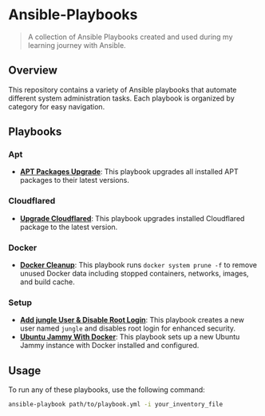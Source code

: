 # Ansible-Playbooks

> A collection of Ansible Playbooks created and used during my learning journey with Ansible.

## Overview

This repository contains a variety of Ansible playbooks that automate different system administration tasks. Each playbook is organized by category for easy navigation.

## Playbooks

### Apt

- **[APT Packages Upgrade](apt/upgrade.yml)**: This playbook upgrades all installed APT packages to their latest versions.

### Cloudflared

- **[Upgrade Cloudflared](cloudflared/upgrade.yml)**: This playbook upgrades installed Cloudflared package to the latest version.

### Docker

- **[Docker Cleanup](docker/docker_cleanup.yml)**: This playbook runs `docker system prune -f` to remove unused Docker data including stopped containers, networks, images, and build cache.

### Setup

- **[Add jungle User & Disable Root Login](setup/jungle.yml)**: This playbook creates a new user named `jungle` and disables root login for enhanced security.
- **[Ubuntu Jammy With Docker](setup/ubuntu_jammy_with_docker.yml)**: This playbook sets up a new Ubuntu Jammy instance with Docker installed and configured.

## Usage

To run any of these playbooks, use the following command:

```bash
ansible-playbook path/to/playbook.yml -i your_inventory_file
```
